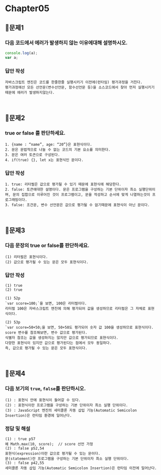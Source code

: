 # Chapter05
## 📌문제1
### 다음 코드에서 에러가 발생하지 않는 이유에대해 설명하시오.
```js
console.log(a);
var a;
```
### 답안 작성
```
자바스크립트 엔진은 코드를 한줄한줄 실행시키기 이전에(런타임) 평가과정을 거친다.
평가과정에선 모든 선언문(변수선언문, 함수선언문 등)을 소스코드에서 찾아 먼저 실행시키기 때문에 에러가 발생하지않는다.
```

<br>

## 📌문제2
### true or false 를 판단하세요.
```
1. {name : “name”, age: “20”}은 표현식이다.
2. 문은 문법적으로 나눌 수 없는 코드의 기본 요소를 의미한다.
3. 문은 여러 토큰으로 구성된다.
4. if(true) {}, let x는 표현식인 문이다. 
```
### 답안 작성
```
1. true: 리터럴은 값으로 평가될 수 있기 때문에 표현식에 해당한다.
2. false: 토큰에대한 설명이다. 문은 프로그램을 구성하는 기본 단위이자 최소 실행단위이며, 문의 집합으로 이루어진 것이 프로그램이고, 문을 작성하고 순서에 맞게 나열하는것이 프로그래밍이다.
3. false: 조건문, 변수 선언문은 값으로 평가될 수 없기때문에 표현식이 아닌 문이다.
```

<br>

## 📌문제3
### 다음 문장의 true or false를 판단하세요.
```
(1) 리터럴은 표현식이다.
(2) 값으로 평가될 수 있는 문은 모두 표현식이다.
```

### 답안 작성
```
(1) true
(2) true
```
```
(1) 52p
`var score=100;`을 보면, 100은 리터럴이다.
리터럴 100은 자바스크립트 엔진에 의해 평가되어 값을 생성하므로 리터럴은 그 자체로 표현식이다.

(2) 53p
`var score=50+50;을 보면, 50+50도 평가되어 숫자 값 100을 생성하므로 표현식이다.
score 변수를 참조해보면, 변수 값으로 평가된다.
식별자 참조는 값을 생성하지는 않지만 값으로 평가되므로 표현식이다.
다양한 표현식이 있지만 값으로 평가된다는 점에서 모두 동일하다.
즉, 값으로 평가될 수 있는 문은 모두 표현식이다.
```

<br>

## 📌문제4
### 다음 보기의 `true`, `false`를 판단하시오.
```
(1) : 표현식 안에 표현식이 들어갈 수 있다.
(2) : 표현식이란 프로그램을 구성하는 기본 단위이자 최소 실행 단위이다.
(3) : JavaScript 엔진의 세미콜론 자동 삽입 기능(Automatic Semicolon Insertion)은 런타임 환경에 일어난다.
```
### 정답 및 해설
```
(1) : true p57
예 Math.max(10, score);  // score 선언 가정
(2) : false p52,54
표현식(expression)이란 값으로 평가될 수 있는 문이다.
문(statement)란 프로그램을 구성하는 기본 단위이자 최소 실행 단위이다.
(3) : false p42,55
세미콜론 자동 삽입 기능(Automatic Semicolon Insertion)은 런타임 이전에 일어난다.
```

<br>
